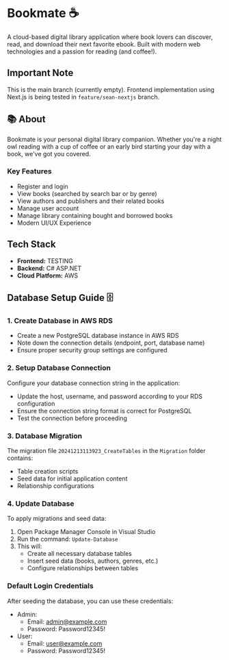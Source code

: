 # Bookmate ☕

A cloud-based digital library application where book lovers can discover, read, and download their next favorite ebook. Built with modern web technologies and a passion for reading (and coffee!).

## Important Note

This is the main branch (currently empty). Frontend implementation using Next.js is being tested in `feature/sean-nextjs` branch.

## 📚 About

Bookmate is your personal digital library companion. Whether you're a night owl reading with a cup of coffee or an early bird starting your day with a book, we've got you covered.

### Key Features

- Register and login
- View books (searched by search bar or by genre)
- View authors and publishers and their related books
- Manage user account
- Manage library containing bought and borrowed books
- Modern UI/UX Experience

## Tech Stack

- **Frontend:** TESTING
- **Backend:** C# ASP.NET
- **Cloud Platform:** AWS

## Database Setup Guide 🗄️

### 1. Create Database in AWS RDS

- Create a new PostgreSQL database instance in AWS RDS
- Note down the connection details (endpoint, port, database name)
- Ensure proper security group settings are configured

### 2. Setup Database Connection

Configure your database connection string in the application:

- Update the host, username, and password according to your RDS configuration
- Ensure the connection string format is correct for PostgreSQL
- Test the connection before proceeding

### 3. Database Migration

The migration file `20241213113923_CreateTables` in the `Migration` folder contains:

- Table creation scripts
- Seed data for initial application content
- Relationship configurations

### 4. Update Database

To apply migrations and seed data:

1. Open Package Manager Console in Visual Studio
2. Run the command: `Update-Database`
3. This will:
   - Create all necessary database tables
   - Insert seed data (books, authors, genres, etc.)
   - Configure relationships between tables

### Default Login Credentials

After seeding the database, you can use these credentials:

- Admin:
  - Email: admin@example.com
  - Password: Password12345!
- User:
  - Email: user@example.com
  - Password: Password12345!
